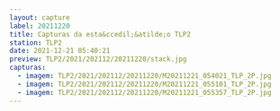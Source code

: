 ```yaml
---
layout: capture
label: 20211220
title: Capturas da esta&ccedil;&atilde;o TLP2
station: TLP2
date: 2021-12-21 05:40:21
preview: TLP2/2021/202112/20211220/stack.jpg
capturas:
  - imagem: TLP2/2021/202112/20211220/M20211221_054021_TLP_2P.jpg
  - imagem: TLP2/2021/202112/20211220/M20211221_055101_TLP_2P.jpg
  - imagem: TLP2/2021/202112/20211220/M20211221_055357_TLP_2P.jpg
---
```

